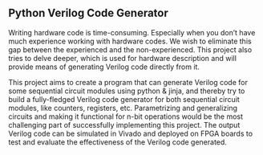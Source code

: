 

## Python Verilog Code Generator

Writing hardware code is time-consuming. Especially when you don’t have much experience working with hardware codes. We wish to eliminate this gap between the experienced and the non-experienced. This project also tries to delve deeper, which is used for hardware description and will provide means of generating Verilog code directly from it.

This project aims to create a program that can generate Verilog code for some sequential circuit modules using python & jinja, and thereby try to build a fully-fledged Verilog code generator for both sequential circuit modules, like counters, registers, etc. Parametrizing and generalizing circuits and making it functional for n-bit operations would be the most challenging part of successfully implementing this project. The output Verilog code can be simulated in Vivado and deployed on FPGA boards to test and evaluate the effectiveness of the Verilog code generated.






